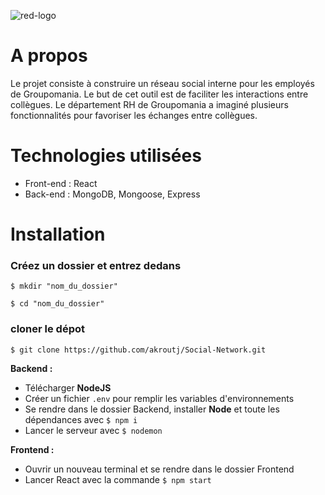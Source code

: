 ![red-logo](https://user-images.githubusercontent.com/91476829/184596545-b4680565-71c5-4d68-b754-70b40a8ee8fb.png)



# A propos

Le projet consiste à construire un réseau social interne pour les employés de Groupomania. Le but de cet outil est de faciliter les interactions entre collègues. Le département RH de Groupomania a imaginé plusieurs fonctionnalités pour favoriser les échanges entre collègues.

# Technologies utilisées

* Front-end : React
* Back-end : MongoDB, Mongoose, Express

# Installation

### Créez un dossier et entrez dedans

`$ mkdir "nom_du_dossier"`

`$ cd "nom_du_dossier"`

### cloner le dépot

`$ git clone https://github.com/akroutj/Social-Network.git`

__Backend :__

* Télécharger __NodeJS__
* Créer un fichier `.env` pour remplir les variables d'environnements
* Se rendre dans le dossier Backend, installer __Node__ et toute les dépendances avec `$ npm i`
* Lancer le serveur avec `$ nodemon`

__Frontend :__

* Ouvrir un nouveau terminal et se rendre dans le dossier Frontend
* Lancer React avec la commande `$ npm start`
